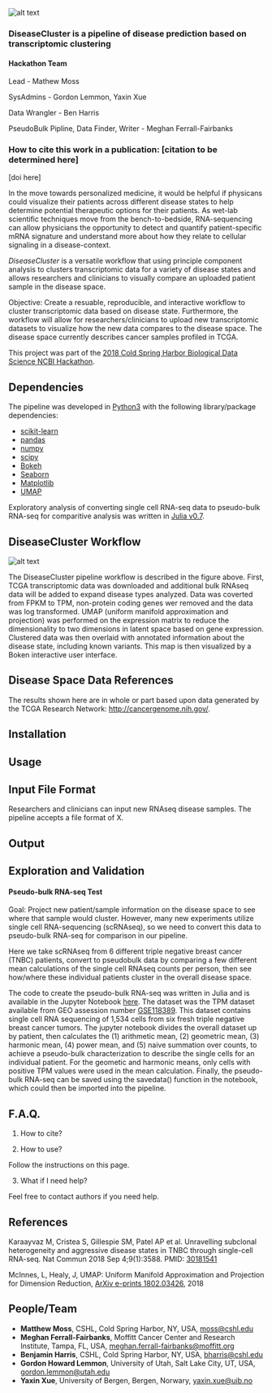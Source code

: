 ![alt text][logo]

[logo]:https://github.com/NCBI-Hackathons/DiseaseCluster/blob/master/DC-logo-wide.png

### DiseaseCluster is a pipeline of disease prediction based on transcriptomic clustering
#### Hackathon Team
Lead - Mathew Moss

SysAdmins - Gordon Lemmon, Yaxin Xue

Data Wrangler - Ben Harris

PseudoBulk Pipline, Data Finder, Writer - Meghan Ferrall-Fairbanks

### How to cite this work in a publication: [citation to be determined here]
[doi here]

In the move towards personalized medicine, it would be helpful if physicans could visualize their patients across different disease states to help determine potential therapeutic options for their patients. As wet-lab scientific techniques move from the bench-to-bedside, RNA-sequencing can allow physicians the opportunity to detect and quantify patient-specific mRNA signature and understand more about how they relate to cellular signaling in a disease-context. 

*DiseaseCluster* is a versatile workflow that using principle component analysis to clusters transcriptomic data for a variety of disease states and allows researchers and clinicians to visually compare an uploaded patient sample in the disease space. 

Objective: Create a resuable, reproducible, and interactive workflow to cluster transcriptomic data based on disease state. Furthermore, the workflow will allow for researchers/clinicians to upload new transcriptomic datasets to visualize how the new data compares to the disease space. The disease space currently describes cancer samples profiled in TCGA. 

This project was part of the [2018 Cold Spring Harbor Biological Data Science NCBI Hackathon](https://biohackathons.github.io/).

## Dependencies

The pipeline was developed in [Python3](https://www.python.org/download/releases/3.0/) with the following library/package dependencies:
* [scikit-learn](https://scikit-learn.org/stable/)
* [pandas](https://pandas.pydata.org/)
* [numpy](http://www.numpy.org/)
* [scipy](https://www.scipy.org/)
* [Bokeh](https://bokeh.pydata.org/en/latest/)
* [Seaborn](https://seaborn.pydata.org/)
* [Matplotlib](https://matplotlib.org/)
* [UMAP](https://github.com/lmcinnes/umap)

Exploratory analysis of converting single cell RNA-seq data to pseudo-bulk RNA-seq for comparitive analysis was written in [Julia v0.7](https://julialang.org/).

## DiseaseCluster Workflow

![alt text][pipeline]

[pipeline]:https://github.com/NCBI-Hackathons/DiseaseCluster/blob/master/PipelineFig2.png "DiseaseCluster Workflow"

The DiseaseCluster pipeline workflow is described in the figure above. First, TCGA transcriptomic data was downloaded and additional bulk RNAseq data will be added to expand disease types analyzed.  Data was coverted from FPKM to TPM, non-protein coding genes wer removed and the data was log transformed. UMAP (uniform manifold approximation and projection) was performed on the expression matrix to reduce the dimensionality to two dimensions in latent space based on gene expression. Clustered data was then overlaid with annotated information about the disease state, including known variants. This map is then visualized by a Boken interactive user interface.

## Disease Space Data References 

The results shown here are in whole or part based upon data generated by the TCGA Research Network: http://cancergenome.nih.gov/.

## Installation

## Usage

## Input File Format

Researchers and clinicians can input new RNAseq disease samples.  The pipeline accepts a file format of X. 

## Output

## Exploration and Validation

#### Pseudo-bulk RNA-seq Test
Goal: Project new patient/sample information on the disease space to see where that sample would cluster. However, many new experiments utilize single cell RNA-sequencing (scRNAseq), so we need to convert this data to pseudo-bulk RNA-seq for comparison in our pipeline.

Here we take scRNAseq from 6 different triple negative breast cancer (TNBC) patients, convert to pseudobulk data by comparing a few different mean calculations of the single cell RNAseq counts per person, then see how/where these individual patients cluster in the overall disease space. 

The code to create the pseudo-bulk RNA-seq was written in Julia and is available in the Jupyter Notebook [here](https://github.com/NCBI-Hackathons/DiseaseCluster/blob/master/Pseduo-bulk-from-scRNAseq.ipynb). The dataset was the TPM dataset available from GEO assession number [GSE118389](https://www.ncbi.nlm.nih.gov/geo/query/acc.cgi?acc=GSE118389). This dataset contains single cell RNA sequencing of 1,534 cells from six fresh triple negative breast cancer tumors. The jupyter notebook divides the overall dataset up by patient, then calculates the (1) arithmetic mean, (2) geometric mean, (3) harmonic mean, (4) power mean, and (5) naive summation over counts, to achieve a pseudo-bulk characterization to describe the single cells for an individual patient. For the geometic and harmonic means, only cells with positive TPM values were used in the mean calculation. Finally, the pseudo-bulk RNA-seq can be saved using the savedata() function in the notebook, which could then be imported into the pipeline. 

## F.A.Q. 
1. How to cite? 

2. How to use? 

Follow the instructions on this page.

3. What if I need help?

Feel free to contact authors if you need help. 

## References

Karaayvaz M, Cristea S, Gillespie SM, Patel AP et al. Unravelling subclonal heterogeneity and aggressive disease states in TNBC through single-cell RNA-seq. Nat Commun 2018 Sep 4;9(1):3588. PMID: [30181541](https://www.ncbi.nlm.nih.gov/pubmed/30181541)

McInnes, L, Healy, J, UMAP: Uniform Manifold Approximation and Projection for Dimension Reduction, [ArXiv e-prints 1802.03426](https://arxiv.org/abs/1802.03426), 2018

## People/Team
* **Matthew Moss**, CSHL, Cold Spring Harbor, NY, USA, [moss@cshl.edu](mailto:moss@cshl.edu) 
* **Meghan Ferrall-Fairbanks**, Moffitt Cancer Center and Research Institute, Tampa, FL, USA, [meghan.ferrall-fairbanks@moffitt.org](mailto:meghan.ferrall-fairbanks@moffitt.org) 
* **Benjamin Harris**, CSHL, Cold Spring Harbor, NY, USA, [bharris@cshl.edu](mailto:bharris@cshl.edu)
* **Gordon Howard Lemmon**, University of Utah, Salt Lake City, UT, USA, [gordon.lemmon@utah.edu](mailto:gordon.lemmon@utah.edu)
* **Yaxin Xue**, University of Bergen, Bergen, Norwary, [yaxin.xue@uib.no](mailto:yaxin.xue@uib.no)


